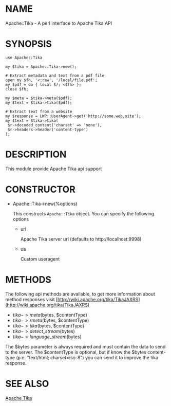 # NAME

Apache::Tika - A perl interface to Apache Tika API

# SYNOPSIS

    use Apache::Tika

    my $tika = Apache::Tika->new();

    # Extract metadata and text from a pdf file
    open my $fh, '<:raw', '/local/file.pdf';
    my $pdf = do { local $/; <$fh> };
    close $fh;

    my $meta = $tika->meta($pdf);
    my $text = $tika->tika($pdf);

    # Extract text from a website
    my $response = LWP::UserAgent->get('http://some.web.site');
    my $text = $tika->tika(
     $r->decoded_content('charset' => 'none'),
     $r->headers->header('content-type')
    );

# DESCRIPTION

This module provide Apache Tika api support

# CONSTRUCTOR

- Apache::Tika->new(%options)

    This constructs `Apache::Tika` object. You can specify the following options

    - url

        Apache Tika server url (defaults to http://localhost:9998)

    - ua

        Custom useragent

# METHODS

The following api methods are available, to get more information about method responses visit [http://wiki.apache.org/tika/TikaJAXRS](http://wiki.apache.org/tika/TikaJAXRS)

- $tika->meta($bytes, $contentType)
- $tika->rmeta($bytes, $contentType)
- $tika->tika($bytes, $contentType)
- $tika->detect\_stream($bytes)
- $tika->language\_stream($bytes)

The $bytes parameter is always required and must contain the data to send to the server.
The $contentType is optional, but if know the $bytes content-type (p.e. "text/html; charset=iso-8") you can send it to improve the tika response.

# SEE ALSO

[Apache Tika](http://wiki.apache.org/tika/TikaJAXRS)
